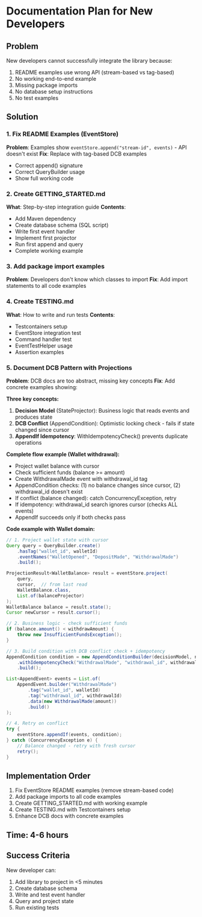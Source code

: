 # Documentation Plan for New Developers

## Problem

New developers cannot successfully integrate the library because:
1. README examples use wrong API (stream-based vs tag-based)
2. No working end-to-end example
3. Missing package imports
4. No database setup instructions
5. No test examples

## Solution

### 1. Fix README Examples (EventStore)
**Problem**: Examples show `eventStore.append("stream-id", events)` - API doesn't exist
**Fix**: Replace with tag-based DCB examples
- Correct append() signature
- Correct QueryBuilder usage
- Show full working code

### 2. Create GETTING_STARTED.md
**What**: Step-by-step integration guide
**Contents**:
- Add Maven dependency
- Create database schema (SQL script)
- Write first event handler
- Implement first projector
- Run first append and query
- Complete working example

### 3. Add package import examples
**Problem**: Developers don't know which classes to import
**Fix**: Add import statements to all code examples

### 4. Create TESTING.md
**What**: How to write and run tests
**Contents**:
- Testcontainers setup
- EventStore integration test
- Command handler test
- EventTestHelper usage
- Assertion examples

### 5. Document DCB Pattern with Projections
**Problem**: DCB docs are too abstract, missing key concepts
**Fix**: Add concrete examples showing:

**Three key concepts:**
1. **Decision Model** (StateProjector): Business logic that reads events and produces state
2. **DCB Conflict** (AppendCondition): Optimistic locking check - fails if state changed since cursor
3. **AppendIf Idempotency**: WithIdempotencyCheck() prevents duplicate operations

**Complete flow example (Wallet withdrawal):**
- Project wallet balance with cursor
- Check sufficient funds (balance >= amount)
- Create WithdrawalMade event with withdrawal_id tag
- AppendCondition checks: (1) no balance changes since cursor, (2) withdrawal_id doesn't exist
- If conflict (balance changed): catch ConcurrencyException, retry
- If idempotency: withdrawal_id search ignores cursor (checks ALL events)
- AppendIf succeeds only if both checks pass

**Code example with Wallet domain:**
```java
// 1. Project wallet state with cursor
Query query = QueryBuilder.create()
    .hasTag("wallet_id", walletId)
    .eventNames("WalletOpened", "DepositMade", "WithdrawalMade")
    .build();

ProjectionResult<WalletBalance> result = eventStore.project(
    query, 
    cursor,  // from last read
    WalletBalance.class, 
    List.of(balanceProjector)
);
WalletBalance balance = result.state();
Cursor newCursor = result.cursor();

// 2. Business logic - check sufficient funds
if (balance.amount() < withdrawAmount) {
    throw new InsufficientFundsException();
}

// 3. Build condition with DCB conflict check + idempotency
AppendCondition condition = new AppendConditionBuilder(decisionModel, newCursor)
    .withIdempotencyCheck("WithdrawalMade", "withdrawal_id", withdrawalId)  // Checks ALL events
    .build();

List<AppendEvent> events = List.of(
    AppendEvent.builder("WithdrawalMade")
        .tag("wallet_id", walletId)
        .tag("withdrawal_id", withdrawalId)
        .data(new WithdrawalMade(amount))
        .build()
);

// 4. Retry on conflict
try {
    eventStore.appendIf(events, condition);
} catch (ConcurrencyException e) {
    // Balance changed - retry with fresh cursor
    retry();
}
```

## Implementation Order

1. Fix EventStore README examples (remove stream-based code)
2. Add package imports to all code examples  
3. Create GETTING_STARTED.md with working example
4. Create TESTING.md with Testcontainers setup
5. Enhance DCB docs with concrete examples

## Time: 4-6 hours

## Success Criteria

New developer can:
1. Add library to project in <5 minutes
2. Create database schema
3. Write and test event handler
4. Query and project state
5. Run existing tests
